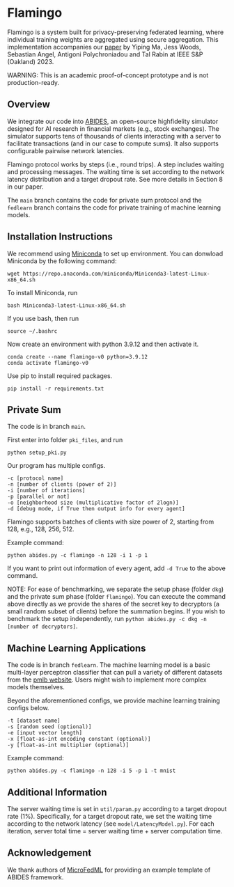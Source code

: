 # Flamingo

Flamingo is a system built for privacy-preserving federated learning, where individual training weights are aggregated using secure aggregation. 
This implementation accompanies our [paper](https://eprint.iacr.org/2023/486) by Yiping Ma, Jess Woods, Sebastian Angel, Antigoni Polychroniadou and Tal Rabin at IEEE S&P (Oakland) 2023. 

WARNING: This is an academic proof-of-concept prototype and is not production-ready.

## Overview
We integrate our code into [ABIDES](https://github.com/jpmorganchase/abides-jpmc-public), an open-source highfidelity simulator designed for AI research in financial markets (e.g., stock exchanges). 
The simulator supports tens of thousands of clients interacting with a server to facilitate transactions (and in our case to compute sums). 
It also supports configurable pairwise network latencies.

Flamingo protocol works by steps (i.e., round trips). 
A step includes waiting and processing messages. 
The waiting time is set according to the network latency distribution and a target dropout rate.
See more details in Section 8 in our paper.

The `main` branch contains the code for private sum protocol and the `fedlearn` branch contains the code for private training of machine learning models.

## Installation Instructions
We recommend using [Miniconda](https://docs.conda.io/en/latest/miniconda.html) to set up environment.
You can donwload Miniconda by the following command:
```
wget https://repo.anaconda.com/miniconda/Miniconda3-latest-Linux-x86_64.sh
```

To install Miniconda, run
```
bash Miniconda3-latest-Linux-x86_64.sh
```

If you use bash, then run
```
source ~/.bashrc
```

Now create an environment with python 3.9.12 and then activate it.
```
conda create --name flamingo-v0 python=3.9.12
conda activate flamingo-v0
```

Use pip to install required packages.
```
pip install -r requirements.txt
```

## Private Sum 
The code is in branch `main`.

First enter into folder `pki_files`, and run
```
python setup_pki.py
```

Our program has multiple configs.
```
-c [protocol name] 
-n [number of clients (power of 2)]
-i [number of iterations] 
-p [parallel or not] 
-o [neighborhood size (multiplicative factor of 2logn)] 
-d [debug mode, if True then output info for every agent]
```
Flamingo supports batches of clients with size power of 2, starting from 128,
e.g., 128, 256, 512.

Example command:
```
python abides.py -c flamingo -n 128 -i 1 -p 1 
```

If you want to print out information of every agent, add `-d True` to the above command.

NOTE: For ease of benchmarking, we separate the setup phase (folder `dkg`) and the private sum phase (folder `flamingo`). You can execute the command above directly as we provide the shares of the secret key to decryptors (a small random subset of clients) before the summation begins. If you wish to benchmark the setup independently, run `python abides.py -c dkg -n [number of decryptors]`.

## Machine Learning Applications
The code is in branch `fedlearn`.
The machine learning model is a basic multi-layer perceptron classifier that can pull a variety of different datasets from the [pmlb website](https://epistasislab.github.io/pmlb/index.html). Users might wish to implement more complex models themselves.

Beyond the aforementioned configs, we provide machine learning training configs below.
```
-t [dataset name]
-s [random seed (optional)]
-e [input vector length]
-x [float-as-int encoding constant (optional)]
-y [float-as-int multiplier (optional)]
```

Example command: 
```
python abides.py -c flamingo -n 128 -i 5 -p 1 -t mnist 
```

## Additional Information
The server waiting time is set in `util/param.py` according to a target dropout rate (1%).
Specifically, for a target dropout rate, we set the waiting time according to the network latency (see `model/LatencyModel.py`). For each iteration, server total time = server waiting time + server computation time.

## Acknowledgement
We thank authors of [MicroFedML](https://eprint.iacr.org/2022/714.pdf) for providing an example template of ABIDES framework.
